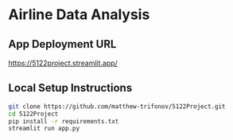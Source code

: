 # Airline Data Analysis

## App Deployment URL

https://5122project.streamlit.app/

## Local Setup Instructions
```bash
git clone https://github.com/matthew-trifonov/5122Project.git
cd 5122Project
pip install -r requirements.txt
streamlit run app.py
